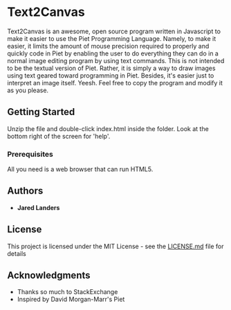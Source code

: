 # Text2Canvas

Text2Canvas is an awesome, open source program written in Javascript to make it
easier to use the Piet Programming Language. Namely, to make it easier, it
limits the amount of mouse precision required to properly and quickly code in
Piet by enabling the user to do everything they can do in a normal image editing
program by using text commands. This is not intended to be the textual version
of Piet. Rather, it is simply a way to draw images using text geared toward
programming in Piet. Besides, it's easier just to interpret an image itself.
Yeesh. Feel free to copy the program and modify it as you please.

## Getting Started

Unzip the file and double-click index.html inside the folder. Look at the bottom right of the screen for 'help'.

### Prerequisites

All you need is a web browser that can run HTML5.

## Authors

* **Jared Landers**

## License

This project is licensed under the MIT License - see the [LICENSE.md](LICENSE.md) file for details

## Acknowledgments

* Thanks so much to StackExchange
* Inspired by David Morgan-Marr's Piet

